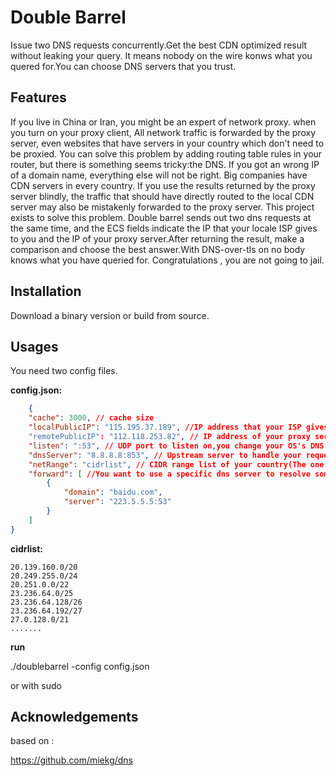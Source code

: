 # Double Barrel

Issue two DNS requests concurrently.Get the best CDN optimized result without leaking your query. It means nobody on the wire konws what you quered for.You can choose DNS servers that you trust.

## Features

If you live in China or Iran, you might be an expert of network proxy. when you turn on your proxy client, All network traffic is forwarded by the proxy server, even websites that have servers in your country which don't need to be proxied. You can solve this problem by adding routing table rules in your router, but there is something seems tricky:the DNS. If you got an wrong IP of a domain name, everything else will not be right. Big companies have CDN servers in every country. If you use the results returned by the proxy server blindly, the traffic that should have directly routed to the local CDN server may also be mistakenly forwarded to the proxy server.
This project exists to solve this problem. Double barrel sends out two dns requests at the same time, and the ECS fields indicate the IP that your locale ISP gives to you and the IP of your proxy server.After returning the result, make a comparison and choose the best answer.With DNS-over-tls on no body knows what you have queried for. Congratulations , you are not going to jail.

## Installation

Download a binary version or build from source. 

## Usages

You need two config files. 

__config.json:__

```json
    {
    "cache": 3000, // cache size
    "localPublicIP": "115.195.37.189", //IP address that your ISP gives to you.You can find it by visiting https://www.ipip.net/
    "remotePublicIP": "112.118.253.82", // IP address of your proxy server
    "listen": ":53", // UDP port to listen on,you change your OS's DNS server to this address
    "dnsServer": "8.8.8.8:853", // Upstream server to handle your request, the server must supoort DNS-over-tls
    "netRange": "cidrlist", // CIDR range list of your country(The one without freedom.)
    "forward": [ //You want to use a specific dns server to resolve some domain names, such as your company's intranet domain name.
        {
            "domain": "baidu.com",
            "server": "223.5.5.5:53"
        }
    ]
}
```

__cidrlist:__

    20.139.160.0/20
    20.249.255.0/24
    20.251.0.0/22
    23.236.64.0/25
    23.236.64.128/26
    23.236.64.192/27
    27.0.128.0/21
    .......

__run__

./doublebarrel -config config.json

or with sudo

## Acknowledgements

based on :

https://github.com/miekg/dns